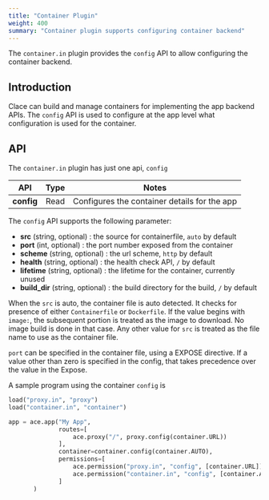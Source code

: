 ```yaml
---
title: "Container Plugin"
weight: 400
summary: "Container plugin supports configuring container backend"
---
```


The `container.in` plugin provides the `config` API to allow configuring the container backend.

## Introduction

Clace can build and manage containers for implementing the app backend APIs. The `config` API is used to configure at the app level what configuration is used for the container.

## API

The `container.in` plugin has just one api, `config`

|    API     | Type |                    Notes                     |
| :--------: | :--: | :------------------------------------------: |
| **config** | Read | Configures the container details for the app |

The `config` API supports the following parameter:

- **src** (string, optional) : the source for containerfile, `auto` by default
- **port** (int, optional) : the port number exposed from the container
- **scheme** (string, optional) : the url scheme, `http` by default
- **health** (string, optional) : the health check API, `/` by default
- **lifetime** (string, optional) : the lifetime for the container, currently unused
- **build_dir** (string, optional) : the build directory for the build, `/` by default

When the `src` is auto, the container file is auto detected. It checks for presence of either `Containerfile` or `Dockerfile`. If the value begins with `image:`, the subsequent portion is treated as the image to download. No image build is done in that case. Any other value for `src` is treated as the file name to use as the container file.

`port` can be specified in the container file, using a EXPOSE directive. If a value other than zero is specified in the config, that takes precedence over the value in the Expose.

A sample program using the container `config` is

<!-- prettier-ignore -->
```python {filename="app.star"}
load("proxy.in", "proxy")
load("container.in", "container")

app = ace.app("My App",
              routes=[
                  ace.proxy("/", proxy.config(container.URL))
              ],
              container=container.config(container.AUTO),
              permissions=[
                  ace.permission("proxy.in", "config", [container.URL]),
                  ace.permission("container.in", "config", [container.AUTO])
              ]
       ) 
```

<!-- prettier-ignore-end -->
